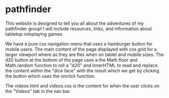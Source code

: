 # pathfinder
This website is designed to tell you all about the adventures of my pathfinder group! I will include resources, links, and information about tabletop roleplaying games. 

We have a pure css navigation menu that uses a hamburger button for mobile users. The main content of the page displayed with css grid for a larger viewport where as they are flex when on tablet and mobile sizes. The d20 button at the bottom of the page uses a the Math.floor and Math.random function to roll a "d20" and innerHTML to read and replace the content within the "dice face" with the result which we get by clicking the button which uses the onclick function.

The videos.html and videos.css is the content for when the user clicks on the "Videos" tab in the nav bar.